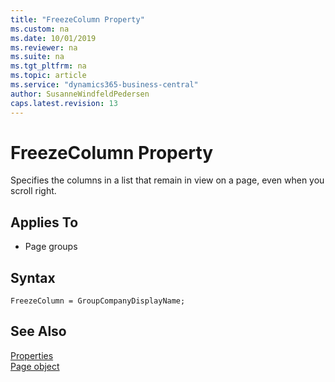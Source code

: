 ```yaml
---
title: "FreezeColumn Property"
ms.custom: na
ms.date: 10/01/2019
ms.reviewer: na
ms.suite: na
ms.tgt_pltfrm: na
ms.topic: article
ms.service: "dynamics365-business-central"
author: SusanneWindfeldPedersen
caps.latest.revision: 13
---
```


 

# FreezeColumn Property
Specifies the columns in a list that remain in view on a page, even when you scroll right.
  
## Applies To  
  
-   Page groups  

## Syntax
```
FreezeColumn = GroupCompanyDisplayName;
```

## See Also  
[Properties](devenv-properties.md)  
[Page object](../devenv-page-object.md)